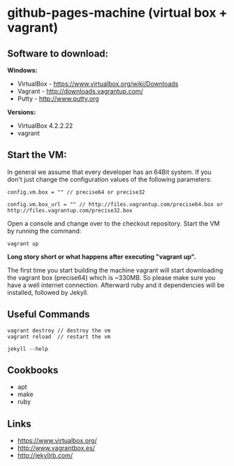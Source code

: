 github-pages-machine (virtual box + vagrant)
==================================================================

Software to download:
------------------------------------------------------------------
**Windows:**
* VirtualBox - https://www.virtualbox.org/wiki/Downloads
* Vagrant - http://downloads.vagrantup.com/
* Putty - http://www.putty.org

**Versions:**
* VirtualBox 4.2.2.22
* vagrant

Start the VM:
------------------------------------------------------------------
In general we assume that every developer has an 64Bit system. If you
don't just change the configuration values of the following parameters:
```
config.vm.box = "" // precise64 or precise32
```
```
config.vm.box_url = "" // http://files.vagrantup.com/precise64.box or http://files.vagrantup.com/precise32.box
```
Open a console and change over to the checkout repository.
Start the VM by running the command:
```
vagrant up
```
**Long story short or what happens after executing "vagrant up".**

The first time you start building the machine vagrant will start downloading
the vagrant box (precise64) which is ~330MB. So please make sure you have a
well internet connection. Afterward ruby and it dependencies will be
installed, followed by Jekyll.

Useful Commands
------------------------------------------------------------------
```
vagrant destroy // destroy the vm
vagrant reload  // restart the vm
```
```
jekyll --help
```

Cookbooks
------------------------------------------------------------------
* apt
* make
* ruby

Links
------------------------------------------------------------------
* https://www.virtualbox.org/
* http://www.vagrantbox.es/
* http://jekyllrb.com/
